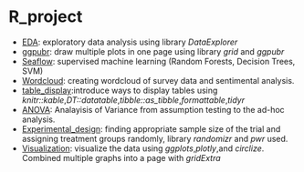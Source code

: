 # R_project
  - [EDA](../R_projects/EDA): exploratory data analysis using library *DataExplorer*
  - [ggpubr](../R_projects/ggpubr): draw multiple plots in one page using library *grid* and *ggpubr*
  - [Seaflow](../R_projects/Seaflow): supervised machine learning (Random Forests, Decision Trees, SVM)
  - [Wordcloud](../R_projects/Wordcloud): creating wordcloud of survey data and sentimental analysis.
  - [table_display](../R_projects/table_display):introduce ways to display tables using *knitr::kable*,*DT::datatable*,*tibble::as_tibble*,*formattable*,*tidyr*
  - [ANOVA](../R_projects/ANOVA): Analayisis of Variance from assumption testing to the ad-hoc analysis.
  - [Experimental_design](../R_projects/Experimental_design): finding appropriate sample size of the trial and assigning treatment groups randomly, library *randomizr* and *pwr* used.  
  - [Visualization](../R_projects/Visualization): visualize the data using *ggplots*,*plotly*,and *circlize*. Combined multiple graphs into a page with *gridExtra*
